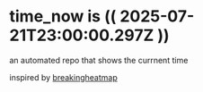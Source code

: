 # time_now is (( 2025-07-21T23:00:00.297Z ))

an automated repo that shows the currnent time

inspired by [breakingheatmap](https://github.com/breakingheatmap/breakingheatmap)